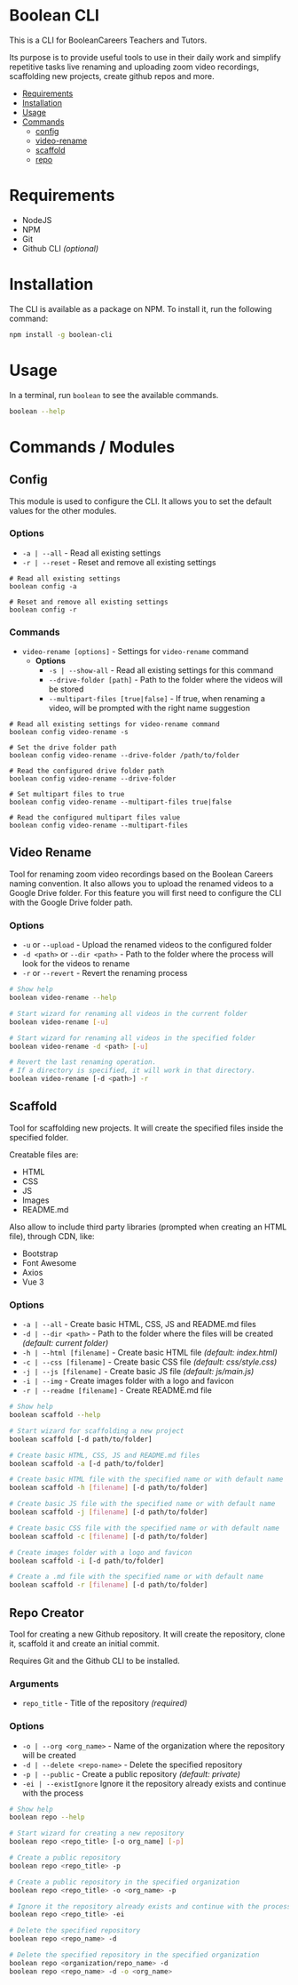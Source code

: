 # Boolean CLI

This is a CLI for BooleanCareers Teachers and Tutors.

Its purpose is to provide useful tools to use in their daily work and simplify repetitive tasks live renaming and
uploading zoom video recordings, scaffolding new projects, create github repos and more.

- [Requirements](#requirements)
- [Installation](#installation)
- [Usage](#usage)
- [Commands](#commands--modules)
    - [config](#config)
    - [video-rename](#video-rename)
    - [scaffold](#scaffold)
    - [repo](#repo-creator)

# Requirements

- NodeJS
- NPM
- Git
- Github CLI *(optional)*

# Installation

The CLI is available as a package on NPM.
To install it, run the following command:

```bash
npm install -g boolean-cli
```

# Usage

In a terminal, run `boolean` to see the available commands.

```bash
boolean --help
```

# Commands / Modules

## Config

This module is used to configure the CLI. It allows you to set the default values for the other modules.

### Options

- `-a | --all` - Read all existing settings
- `-r | --reset` - Reset and remove all existing settings

```shell
# Read all existing settings
boolean config -a

# Reset and remove all existing settings
boolean config -r
```

### Commands

- `video-rename [options]` - Settings for `video-rename` command
    - **Options**
        - `-s | --show-all` - Read all existing settings for this command
        - `--drive-folder [path]` - Path to the folder where the videos will be stored
        - `--multipart-files [true|false]` - If true, when renaming a video, will be prompted with the right name
          suggestion

```shell
# Read all existing settings for video-rename command
boolean config video-rename -s

# Set the drive folder path
boolean config video-rename --drive-folder /path/to/folder

# Read the configured drive folder path
boolean config video-rename --drive-folder

# Set multipart files to true
boolean config video-rename --multipart-files true|false

# Read the configured multipart files value
boolean config video-rename --multipart-files
```

## Video Rename

Tool for renaming zoom video recordings based on the Boolean Careers naming convention.
It also allows you to upload the renamed videos to a Google Drive folder. For this feature you will first need to
configure the CLI with the Google Drive folder path.

### Options

- `-u` or `--upload` - Upload the renamed videos to the configured folder
- `-d <path>` or `--dir <path>` - Path to the folder where the process will look for the videos to rename
- `-r` or `--revert` - Revert the renaming process

```bash
# Show help
boolean video-rename --help

# Start wizard for renaming all videos in the current folder
boolean video-rename [-u]

# Start wizard for renaming all videos in the specified folder
boolean video-rename -d <path> [-u]

# Revert the last renaming operation. 
# If a directory is specified, it will work in that directory.
boolean video-rename [-d <path>] -r
```

## Scaffold

Tool for scaffolding new projects. It will create the specified files inside the specified folder.

Creatable files are:

- HTML
- CSS
- JS
- Images
- README.md

Also allow to include third party libraries (prompted when creating an HTML file), through CDN, like:

- Bootstrap
- Font Awesome
- Axios
- Vue 3

### Options

- `-a | --all` - Create basic HTML, CSS, JS and README.md files
- `-d | --dir <path>` - Path to the folder where the files will be created *(default: current folder)*
- `-h | --html [filename]` - Create basic HTML file *(default: index.html)*
- `-c | --css [filename]` - Create basic CSS file *(default: css/style.css)*
- `-j | --js [filename]` - Create basic JS file *(default: js/main.js)*
- `-i | --img` - Create images folder with a logo and favicon
- `-r | --readme [filename]` - Create README.md file

```bash
# Show help
boolean scaffold --help

# Start wizard for scaffolding a new project
boolean scaffold [-d path/to/folder]

# Create basic HTML, CSS, JS and README.md files
boolean scaffold -a [-d path/to/folder]

# Create basic HTML file with the specified name or with default name
boolean scaffold -h [filename] [-d path/to/folder]

# Create basic JS file with the specified name or with default name
boolean scaffold -j [filename] [-d path/to/folder]

# Create basic CSS file with the specified name or with default name
boolean scaffold -c [filename] [-d path/to/folder]

# Create images folder with a logo and favicon
boolean scaffold -i [-d path/to/folder]

# Create a .md file with the specified name or with default name
boolean scaffold -r [filename] [-d path/to/folder]
```

## Repo Creator

Tool for creating a new Github repository. It will create the repository, clone it, scaffold it and create an initial
commit.

Requires Git and the Github CLI to be installed.

### Arguments

- `repo_title` - Title of the repository *(required)*

### Options

- `-o | --org <org_name>` - Name of the organization where the repository will be created
- `-d | --delete <repo-name>` - Delete the specified repository
- `-p | --public` - Create a public repository *(default: private)*
- `-ei | --existIgnore` Ignore it the repository already exists and continue with the process

```bash
# Show help
boolean repo --help

# Start wizard for creating a new repository
boolean repo <repo_title> [-o org_name] [-p]

# Create a public repository
boolean repo <repo_title> -p

# Create a public repository in the specified organization
boolean repo <repo_title> -o <org_name> -p

# Ignore it the repository already exists and continue with the process
boolean repo <repo_title> -ei

# Delete the specified repository
boolean repo <repo_name> -d 

# Delete the specified repository in the specified organization
boolean repo <organization/repo_name> -d
boolean repo <repo_name> -d -o <org_name>
```
